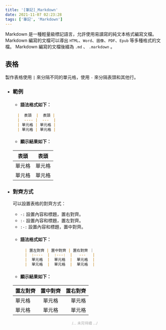 ```yaml
---
title: '[筆記]_Markdown'
date: 2021-11-07 02:23:28
tags: ['筆記', 'Markdown']
---
```


Markdown 是一種輕量級標記語言，允許使用易讀寫的純文本格式編寫文檔。
Markdown 編寫的文檔可以導出 `HTML`、`Word`、`圖像`、`PDF`、`Epub` 等多種格式的文檔。
Markdown 編寫的文檔後綴為 `.md` 、 `.markdown` 。

<!-- more -->

## 表格
  製作表格使用 `|` 來分隔不同的單元格，使用 `-` 來分隔表頭和其他行。
  - ### 範例
    - #### 語法格式如下：
    ```markdown
      |  表頭  |  表頭 |
      |  ---- |  ---  |
      | 單元格 | 單元格 |
      | 單元格 | 單元格 |
    ```
    - #### 顯示結果如下：
    |  表頭  |  表頭 |
    |  ---- |  ---  |
    | 單元格 | 單元格 |
    | 單元格 | 單元格 |

  - ### 對齊方式
    可以設置表格的對齊方式：
    - `-:` 設置內容和標題，置右對齊。
    - `:-` 設置內容和標題，置左對齊。
    - `:-:` 設置內容和標題，置中對齊。
    - #### 語法格式如下：
      ```markdown
        | 置左對齊 | 置中對齊 | 置右對齊 ｜
        |  :----  |  :---:  |   ---   |
        |  單元格  |  單元格  |  單元格  |
        |  單元格  |  單元格  |  單元格  |
      ```
    - #### 顯示結果如下：
    | 置左對齊 | 置中對齊 | 置右對齊  |
    |  :----  |  :---:  |  ----:  |
    |  單元格  |  單元格  |  單元格  |
    |  單元格  |  單元格  |  單元格  |

<div style="text-align: center; color:#aaa;"><small>/... 未完待續 .../</small></div>